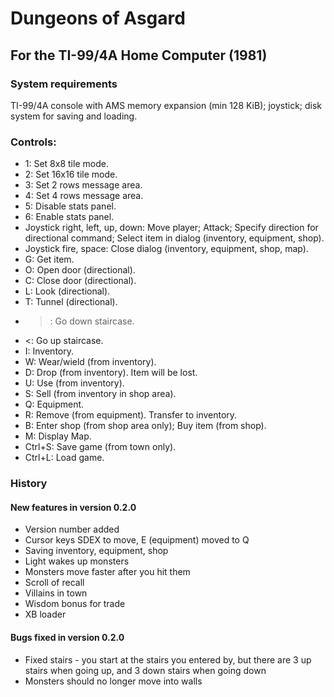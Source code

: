 # Dungeons of Asgard

## For the TI-99/4A Home Computer (1981)

### System requirements

TI-99/4A console with AMS memory expansion (min 128 KiB); joystick; disk system for saving and loading.

### Controls:

* 1: Set 8x8 tile mode.
* 2: Set 16x16 tile mode.
* 3: Set 2 rows message area.
* 4: Set 4 rows message area.
* 5: Disable stats panel.
* 6: Enable stats panel.
* Joystick right, left, up, down: Move player; Attack; Specify direction for directional command; Select item in dialog (inventory, equipment, shop).
* Joystick fire, space: Close dialog (inventory, equipment, shop, map).
* G: Get item.
* O: Open door (directional).
* C: Close door (directional).
* L: Look (directional).
* T: Tunnel (directional).
* >: Go down staircase.
* <: Go up staircase.
* I: Inventory.
* W: Wear/wield (from inventory).
* D: Drop (from inventory). Item will be lost.
* U: Use (from inventory).
* S: Sell (from inventory in shop area).
* Q: Equipment.
* R: Remove (from equipment). Transfer to inventory.
* B: Enter shop (from shop area only); Buy item (from shop).
* M: Display Map.
* Ctrl+S: Save game (from town only).
* Ctrl+L: Load game.

### History

#### New features in version 0.2.0

* Version number added
* Cursor keys SDEX to move, E (equipment) moved to Q
* Saving inventory, equipment, shop
* Light wakes up monsters
* Monsters move faster after you hit them
* Scroll of recall
* Villains in town
* Wisdom bonus for trade
* XB loader

#### Bugs fixed in version 0.2.0

* Fixed stairs - you start at the stairs you entered by, but there are 3 up stairs when going up, and 3 down stairs when going down
* Monsters should no longer move into walls



